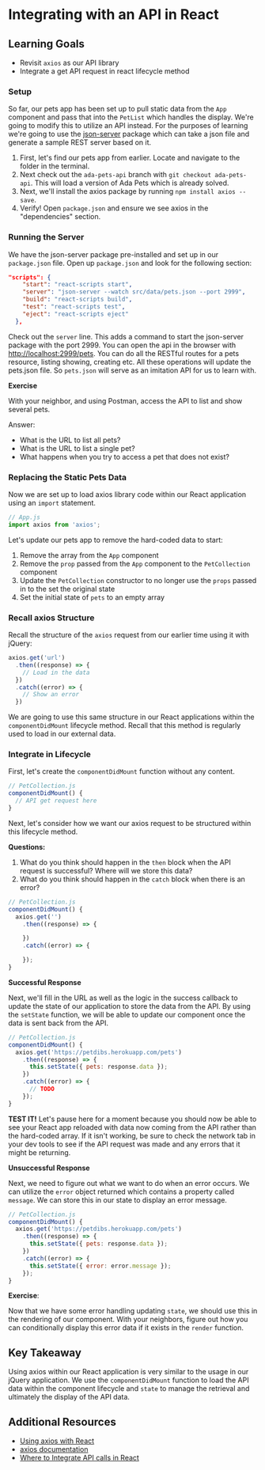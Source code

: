 # Integrating with an API in React

## Learning Goals

- Revisit `axios` as our API library
- Integrate a get API request in react lifecycle method

### Setup

So far, our pets app has been set up to pull static data from the `App` component and pass that into the `PetList` which handles the display. We're going to modify this to utilize an API instead.  For the purposes of learning we're going to use the [json-server](https://github.com/typicode/json-server) package which can take a json file and generate a sample REST server based on it.

1. First, let's find our pets app from earlier. Locate and navigate to the folder in the terminal.
2. Next check out the `ada-pets-api` branch with `git checkout ada-pets-api`.  This will load a version of Ada Pets which is already solved.
3. Next, we'll install the axios package by running `npm install axios --save`.
4. Verify! Open `package.json` and ensure we see axios in the "dependencies" section.

### Running the Server

We have the json-server package pre-installed and set up in our `package.json` file.  Open up `package.json` and look for the following section:

```json
"scripts": {
    "start": "react-scripts start",
    "server": "json-server --watch src/data/pets.json --port 2999",
    "build": "react-scripts build",
    "test": "react-scripts test",
    "eject": "react-scripts eject"
  },
```

Check out the `server` line.  This adds a command to start the json-server package with the port 2999.  You can open the api in the browser with [http://localhost:2999/pets](http://localhost:2999/pets).  You can do all the RESTful routes for a pets resource, listing showing, creating etc.  All these operations will update the pets.json file.  So `pets.json` will serve as an imitation API for us to learn with.

**Exercise**

With your neighbor, and using Postman, access the API to list and show several pets.  

Answer: 

- What is the URL to list all pets?
- What is the URL to list a single pet?
- What happens when you try to access a pet that does not exist?

### Replacing the Static Pets Data

Now we are set up to load axios library code within our React application using an `import` statement.

```javascript
// App.js
import axios from 'axios';
```

Let's update our pets app to remove the hard-coded data to start:
1. Remove the array from the `App` component
1. Remove the `prop` passed from the `App` component to the `PetCollection` component
1. Update the `PetCollection` constructor to no longer use the `props` passed in to the set the original state
1. Set the initial state of `pets` to an empty array

### Recall axios Structure
Recall the structure of the `axios` request from our earlier time using it with jQuery:
```javascript
axios.get('url')
  .then((response) => {
    // Load in the data
  })
  .catch((error) => {
    // Show an error
  })
```

We are going to use this same structure in our React applications within the `componentDidMount` lifecycle method. Recall that this method is regularly used to load in our external data.

### Integrate in Lifecycle

First, let's create the `componentDidMount` function without any content.

```javascript
// PetCollection.js
componentDidMount() {
  // API get request here
}
```

Next, let's consider how we want our axios request to be structured within this lifecycle method.

**Questions:**
1. What do you think should happen in the `then` block when the API request is successful? Where will we store this data?
1. What do you think should happen in the `catch` block when there is an error?

```javascript
// PetCollection.js
componentDidMount() {
  axios.get('')
    .then((response) => {

    })
    .catch((error) => {

    });
}
```

**Successful Response**

Next, we'll fill in the URL as well as the logic in the success callback to update the state of our application to store the data from the API. By using the `setState` function, we will be able to update our component once the data is sent back from the API.

```javascript
// PetCollection.js
componentDidMount() {
  axios.get('https://petdibs.herokuapp.com/pets')
    .then((response) => {
      this.setState({ pets: response.data });
    })
    .catch((error) => {
      // TODO
    });
}
```

**TEST IT!** Let's pause here for a moment because you should now be able to see your React app reloaded with data now coming from the API rather than the hard-coded array. If it isn't working, be sure to check the network tab in your dev tools to see if the API request was made and any errors that it might be returning.

**Unsuccessful Response**

Next, we need to figure out what we want to do when an error occurs. We can utilize the `error` object returned which contains a property called `message`. We can store this in our state to display an error message.

```javascript
// PetCollection.js
componentDidMount() {
  axios.get('https://petdibs.herokuapp.com/pets')
    .then((response) => {
      this.setState({ pets: response.data });
    })
    .catch((error) => {
      this.setState({ error: error.message });
    });
}
```

**Exercise**:

Now that we have some error handling updating `state`, we should use this in the rendering of our component. With your neighbors, figure out how you can conditionally display this error data if it exists in the `render` function.

## Key Takeaway
Using axios within our React application is very similar to the usage in our jQuery application. We use the `componentDidMount` function to load the API data within the component lifecycle and `state` to manage the retrieval and ultimately the display of the API data.

## Additional Resources
- [Using axios with React](https://alligator.io/react/axios-react/)
- [axios documentation](https://github.com/axios/axios)
- [Where to Integrate API calls in React](https://hackernoon.com/where-to-integrate-api-calls-in-reactjs-componentwillmount-vs-componentdidmount-710085dc05c3)
